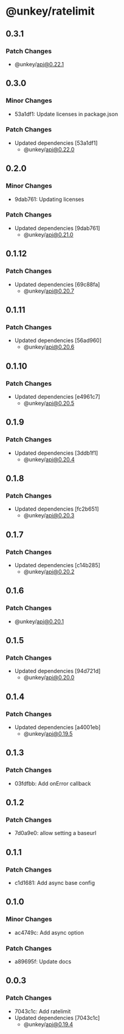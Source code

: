 # @unkey/ratelimit

## 0.3.1

### Patch Changes

- @unkey/api@0.22.1

## 0.3.0

### Minor Changes

- 53a1df1: Update licenses in package.json

### Patch Changes

- Updated dependencies [53a1df1]
  - @unkey/api@0.22.0

## 0.2.0

### Minor Changes

- 9dab761: Updating licenses

### Patch Changes

- Updated dependencies [9dab761]
  - @unkey/api@0.21.0

## 0.1.12

### Patch Changes

- Updated dependencies [69c88fa]
  - @unkey/api@0.20.7

## 0.1.11

### Patch Changes

- Updated dependencies [56ad960]
  - @unkey/api@0.20.6

## 0.1.10

### Patch Changes

- Updated dependencies [e4961c7]
  - @unkey/api@0.20.5

## 0.1.9

### Patch Changes

- Updated dependencies [3ddb1f1]
  - @unkey/api@0.20.4

## 0.1.8

### Patch Changes

- Updated dependencies [fc2b651]
  - @unkey/api@0.20.3

## 0.1.7

### Patch Changes

- Updated dependencies [c14b285]
  - @unkey/api@0.20.2

## 0.1.6

### Patch Changes

- @unkey/api@0.20.1

## 0.1.5

### Patch Changes

- Updated dependencies [94d721d]
  - @unkey/api@0.20.0

## 0.1.4

### Patch Changes

- Updated dependencies [a4001eb]
  - @unkey/api@0.19.5

## 0.1.3

### Patch Changes

- 03fdfbb: Add onError callback

## 0.1.2

### Patch Changes

- 7d0a9e0: allow setting a baseurl

## 0.1.1

### Patch Changes

- c1d1681: Add async base config

## 0.1.0

### Minor Changes

- ac4749c: Add async option

### Patch Changes

- a89695f: Update docs

## 0.0.3

### Patch Changes

- 7043c1c: Add ratelimit
- Updated dependencies [7043c1c]
  - @unkey/api@0.19.4
